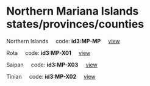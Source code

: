 # Northern Mariana Islands states/provinces/counties
Northern Islands&nbsp;&nbsp;&nbsp;&nbsp;&nbsp;code: **id3:MP-MP**&nbsp;&nbsp;&nbsp;&nbsp;&nbsp;[view](../../export/geojson/medium/id3/mp/mp.geojson)&nbsp;&nbsp;&nbsp;&nbsp;&nbsp;


Rota&nbsp;&nbsp;&nbsp;&nbsp;&nbsp;code: **id3:MP-X01**&nbsp;&nbsp;&nbsp;&nbsp;&nbsp;[view](../../export/geojson/medium/id3/mp/x01.geojson)&nbsp;&nbsp;&nbsp;&nbsp;&nbsp;


Saipan&nbsp;&nbsp;&nbsp;&nbsp;&nbsp;code: **id3:MP-X03**&nbsp;&nbsp;&nbsp;&nbsp;&nbsp;[view](../../export/geojson/medium/id3/mp/x03.geojson)&nbsp;&nbsp;&nbsp;&nbsp;&nbsp;


Tinian&nbsp;&nbsp;&nbsp;&nbsp;&nbsp;code: **id3:MP-X02**&nbsp;&nbsp;&nbsp;&nbsp;&nbsp;[view](../../export/geojson/medium/id3/mp/x02.geojson)&nbsp;&nbsp;&nbsp;&nbsp;&nbsp;


